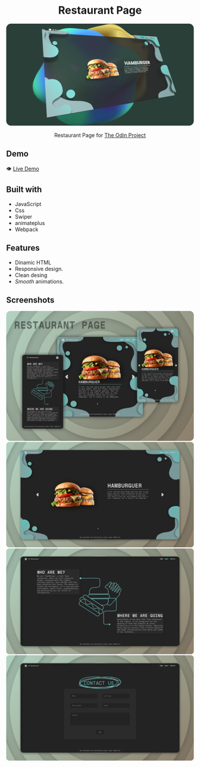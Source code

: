 #

<h1 align="center">Restaurant Page</h1>

![](./src/preview/Restaurant%20render%401-2560x1393.png)

<p align="center">
  Restaurant Page for <a href="https://www.theodinproject.com/">The Odin Project</a>
</p>

## Demo

👁️ [Live Demo]()

## Built with

- JavaScript
- Css
- Swiper
- animateplus
- Webpack

## Features

- Dinamic HTML
- Responsive design.
- Clean desing
- _Smooth_ animations.

## Screenshots

![](./src/preview/Fram22e%203.png)
![](./src/preview/img1.png)
![](./src/preview/img2.png)
![](./src/preview/img3.png)
